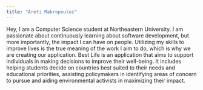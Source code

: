 ```yaml
---
title: "Areti Makropoulos"
---
```


Hey, I am a Computer Science student at Northeastern University. I am passionate about continuously learning about software development, but more importantly, the impact I can have on people. Utilizing my skills to improve lives is the true meaning of the work I aim to do, which is why we are creating our application. Best Life is an application that aims to support individuals in making decisions to improve their well-being. It includes helping students decide on countries best suited to their needs and educational priorities, assisting policymakers in identifying areas of concern to pursue and aiding environmental activists in maximizing their impact.
